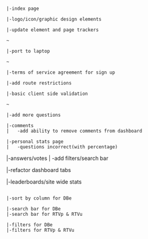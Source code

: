 
~~~~~~~~~~~~~~~~~~~~~~~~~

|-index page

|-logo/icon/graphic design elements

|-update element and page trackers

~

|-port to laptop

~

|-terms of service agreement for sign up

|-add route restrictions

|-basic client side validation

~

|-add more questions

|-comments
|	-add ability to remove comments from dashboard

|-personal stats page
|	-questions incorrect(with percentage)

~~~~~~~~~~~~~~~~~~~~~~~~~

|-answers/votes
| 	-add filters/search bar

|-refactor dashboard tabs

|-leaderboards/site wide stats

~~~~~~~~~~~~~~~~~~~~~~~~~

|-sort by column for DBe

|-search bar for DBe
|-search bar for RTVp & RTVu

|-filters for DBe
|-filters for RTVp & RTVu

~~~~~~~~~~~~~~~~~~~~~~~~~
